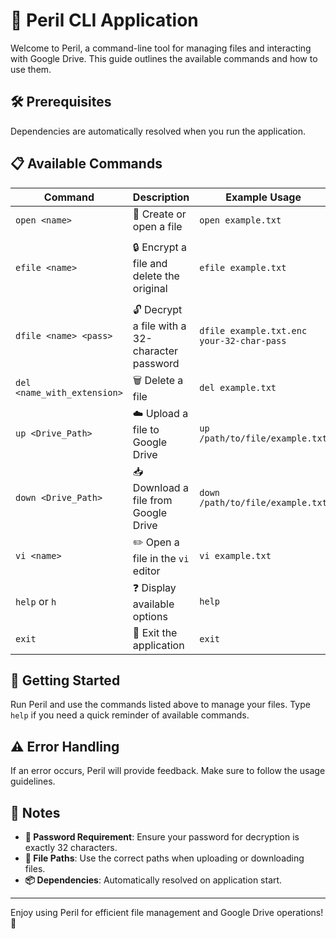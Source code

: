 # 🚀 Peril CLI Application

Welcome to Peril, a command-line tool for managing files and interacting with Google Drive. This guide outlines the available commands and how to use them.

## 🛠️ Prerequisites

Dependencies are automatically resolved when you run the application.

## 📋 Available Commands

| Command                     | Description                                      | Example Usage                              | Notes                                     |
|-----------------------------|--------------------------------------------------|--------------------------------------------|-------------------------------------------|
| `open <name>`               | 📂 Create or open a file                         | `open example.txt`                         |                                           |
| `efile <name>`              | 🔒 Encrypt a file and delete the original        | `efile example.txt`                        | Password for decryption will be displayed |
| `dfile <name> <pass>`       | 🔓 Decrypt a file with a 32-character password   | `dfile example.txt.enc your-32-char-pass`  | Password must be exactly 32 characters    |
| `del <name_with_extension>` | 🗑️ Delete a file                                 | `del example.txt`                          |                                           |
| `up <Drive_Path>`           | ☁️ Upload a file to Google Drive                 | `up /path/to/file/example.txt`             |                                           |
| `down <Drive_Path>`         | 📥 Download a file from Google Drive             | `down /path/to/file/example.txt`           |                                           |
| `vi <name>`                 | ✏️ Open a file in the `vi` editor                | `vi example.txt`                           |                                           |
| `help` or `h`               | ❓ Display available options                      | `help`                                     |                                           |
| `exit`                      | 🚪 Exit the application                          | `exit`                                     |                                           |

## 🚦 Getting Started

Run Peril and use the commands listed above to manage your files. Type `help` if you need a quick reminder of available commands.

## ⚠️ Error Handling

If an error occurs, Peril will provide feedback. Make sure to follow the usage guidelines.

## 📝 Notes

- **🔑 Password Requirement**: Ensure your password for decryption is exactly 32 characters.
- **📁 File Paths**: Use the correct paths when uploading or downloading files.
- **📦 Dependencies**: Automatically resolved on application start.

---

Enjoy using Peril for efficient file management and Google Drive operations! 🎉
